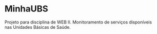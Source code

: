 # MinhaUBS
Projeto para disciplina de WEB II. Monitoramento de serviços disponíveis nas Unidades Básicas de Saúde.
